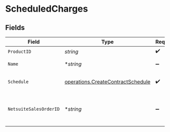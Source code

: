 # ScheduledCharges


## Fields

| Field                                                                                  | Type                                                                                   | Required                                                                               | Description                                                                            |
| -------------------------------------------------------------------------------------- | -------------------------------------------------------------------------------------- | -------------------------------------------------------------------------------------- | -------------------------------------------------------------------------------------- |
| `ProductID`                                                                            | *string*                                                                               | :heavy_check_mark:                                                                     | N/A                                                                                    |
| `Name`                                                                                 | **string*                                                                              | :heavy_minus_sign:                                                                     | displayed on invoices                                                                  |
| `Schedule`                                                                             | [operations.CreateContractSchedule](../../models/operations/createcontractschedule.md) | :heavy_check_mark:                                                                     | Must provide either schedule_items or recurring_schedule.                              |
| `NetsuiteSalesOrderID`                                                                 | **string*                                                                              | :heavy_minus_sign:                                                                     | This field's availability is dependent on your client's configuration.                 |